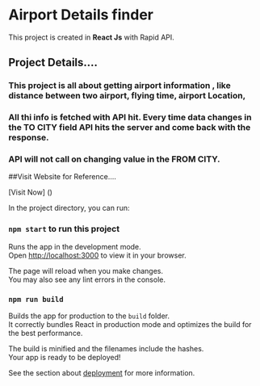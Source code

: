 # Airport Details finder

This project is created in **React Js** with Rapid API.

## Project Details....

### This project is all about getting airport information , like distance between two airport, flying time, airport Location,
### All thi info is fetched with **API** hit. Every time data changes in the **TO CITY** field API hits the server and come back with the response.
### **API** will not call on changing value in the **FROM CITY**.


##Visit Website for Reference....

[Visit Now] ()

In the project directory, you can run:

### `npm start` to run this project

Runs the app in the development mode.\
Open [http://localhost:3000](http://localhost:3000) to view it in your browser.

The page will reload when you make changes.\
You may also see any lint errors in the console.


### `npm run build`

Builds the app for production to the `build` folder.\
It correctly bundles React in production mode and optimizes the build for the best performance.

The build is minified and the filenames include the hashes.\
Your app is ready to be deployed!

See the section about [deployment](https://facebook.github.io/create-react-app/docs/deployment) for more information.

